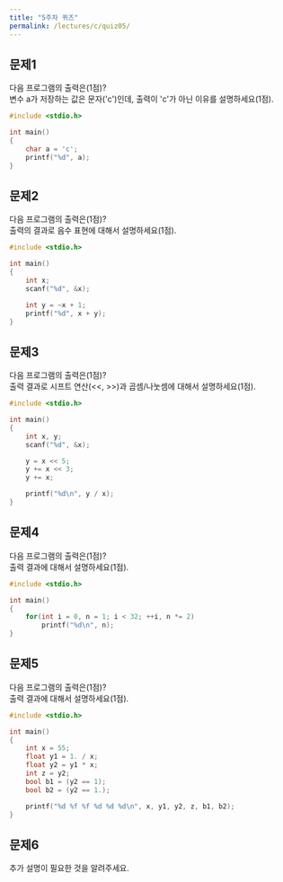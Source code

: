 ```yaml
---
title: "5주차 퀴즈"
permalink: /lectures/c/quiz05/
---
```


## 문제1
다음 프로그램의 출력은(1점)?<br />
변수 a가 저장하는 값은 문자('c')인데, 출력이 'c'가 아닌 이유를 설명하세요(1점).

```c
#include <stdio.h>

int main()
{
    char a = 'c';
    printf("%d", a);
}
```

## 문제2
다음 프로그램의 출력은(1점)?<br />
출력의 결과로 음수 표현에 대해서 설명하세요(1점).

```c
#include <stdio.h>

int main()
{
    int x;
    scanf("%d", &x);

    int y = ~x + 1;
    printf("%d", x + y);
}
```

## 문제3
다음 프로그램의 출력은(1점)?<br />
출력 결과로 시프트 연산(<<, >>)과 곱셈/나눗셈에 대해서 설명하세요(1점).

```c
#include <stdio.h>

int main()
{
    int x, y;
    scanf("%d", &x);

    y = x << 5;
    y += x << 3;
    y += x;

    printf("%d\n", y / x);
}
```

## 문제4
다음 프로그램의 출력은(1점)?<br />
출력 결과에 대해서 설명하세요(1점).

```c
#include <stdio.h>

int main()
{
    for(int i = 0, n = 1; i < 32; ++i, n *= 2)
        printf("%d\n", n);
}
```

## 문제5
다음 프로그램의 출력은(1점)?<br />
출력 결과에 대해서 설명하세요(1점).

```c
#include <stdio.h>

int main()
{
    int x = 55;
    float y1 = 1. / x;
    float y2 = y1 * x;
    int z = y2;
    bool b1 = (y2 == 1);
    bool b2 = (y2 == 1.);

    printf("%d %f %f %d %d %d\n", x, y1, y2, z, b1, b2);
}
```

## 문제6
추가 설명이 필요한 것을 알려주세요.
